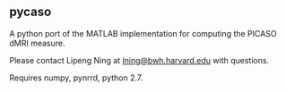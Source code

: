 pycaso
------


A python port of the MATLAB implementation for computing the PICASO dMRI measure.

Please contact Lipeng Ning at lning@bwh.harvard.edu with questions.

Requires numpy, pynrrd, python 2.7.
